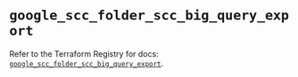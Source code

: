 # `google_scc_folder_scc_big_query_export`

Refer to the Terraform Registry for docs: [`google_scc_folder_scc_big_query_export`](https://registry.terraform.io/providers/hashicorp/google-beta/6.14.1/docs/resources/google_scc_folder_scc_big_query_export).
